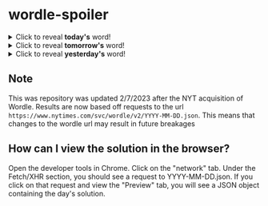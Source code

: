 # wordle-spoiler

<details>
  <summary>Click to reveal <b>today's</b> word!</summary>
  <br>
  <b> carat </b>
</details>

<details>
  <summary>Click to reveal <b>tomorrow's</b> word!</summary>
  <br>
  <b> thief </b>
</details>

<details>
  <summary>Click to reveal <b>yesterday's</b> word!</summary>
  <br>
  <b> borax </b>
</details>

## Note
This was repository was updated 2/7/2023 after the NYT acquisition of Wordle. Results are now based off requests to the url `https://www.nytimes.com/svc/wordle/v2/YYYY-MM-DD.json`. This means that changes to the wordle url may result in future breakages

## How can I view the solution in the browser?
Open the developer tools in Chrome. Click on the "network" tab. Under the Fetch/XHR section, you should see a request to YYYY-MM-DD.json. If you click on that request and view the "Preview" tab, you will see a JSON object containing the day's solution.